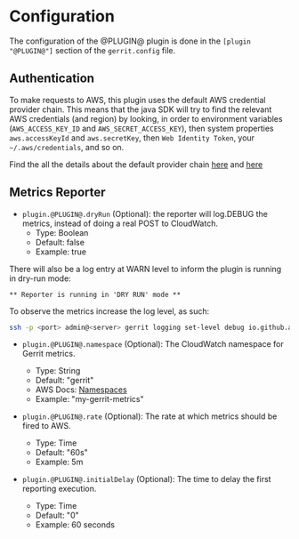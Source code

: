 # Configuration

The configuration of the @PLUGIN@ plugin is done in the `[plugin "@PLUGIN@"]`
section of the `gerrit.config` file.

## Authentication

To make requests to AWS, this plugin uses the default AWS credential provider
chain. This means that the java SDK will try to find the relevant AWS
credentials (and region) by looking, in order to environment variables
(`AWS_ACCESS_KEY_ID` and `AWS_SECRET_ACCESS_KEY`), then system properties
`aws.accessKeyId` and `aws.secretKey`, then `Web Identity Token`, your
`~/.aws/credentials`, and so on.

Find the all the details about the default provider chain
[here](https://docs.aws.amazon.com/sdk-for-java/v1/developer-guide/credentials.html) and
[here](https://docs.aws.amazon.com/sdk-for-java/v1/developer-guide/setup-credentials.html)

## Metrics Reporter

* `plugin.@PLUGIN@.dryRun` (Optional): the reporter will log.DEBUG the metrics,
instead of doing a real POST to CloudWatch.
    * Type: Boolean
    * Default: false
    * Example: true

There will also be a log entry at WARN level to inform the plugin is running in
dry-run mode:

```** Reporter is running in 'DRY RUN' mode **```

To observe the metrics increase the log level, as such:

```bash
ssh -p <port> admin@<server> gerrit logging set-level debug io.github.azagniotov.metrics.reporter.cloudwatch.CloudWatchReporter
```

* `plugin.@PLUGIN@.namespace` (Optional): The CloudWatch namespace for Gerrit metrics.
    * Type: String
    * Default: "gerrit"
    * AWS Docs: [Namespaces](https://docs.aws.amazon.com/AmazonCloudWatch/latest/monitoring/cloudwatch_concepts.html#Namespace)
    * Example: "my-gerrit-metrics"

* `plugin.@PLUGIN@.rate` (Optional): The rate at which metrics should be fired to AWS.
    * Type: Time
    * Default: "60s"
    * Example: 5m

* `plugin.@PLUGIN@.initialDelay` (Optional): The time to delay the first reporting
execution.
    * Type: Time
    * Default: "0"
    * Example: 60 seconds